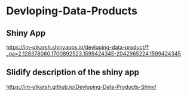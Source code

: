 # Devloping-Data-Products

## Shiny App
https://im-utkarsh.shinyapps.io/devloping-data-product/?_ga=2.128378060.1700892523.1599424345-2042965224.1599424345

## Slidify description of the shiny app
https://im-utkarsh.github.io/Devloping-Data-Products-Shiny/
